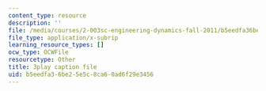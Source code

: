 ```yaml
---
content_type: resource
description: ''
file: /media/courses/2-003sc-engineering-dynamics-fall-2011/b5eedfa36be25e5c8ca60ad6f29e3456_63sIgMvBuEQ.vtt
file_type: application/x-subrip
learning_resource_types: []
ocw_type: OCWFile
resourcetype: Other
title: 3play caption file
uid: b5eedfa3-6be2-5e5c-8ca6-0ad6f29e3456
---
```

